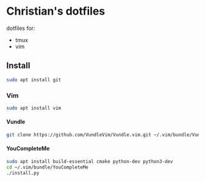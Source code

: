Christian's dotfiles
====================

dotfiles for:
* tmux
* vim

Install
---------
```bash
sudo apt install git
```
### Vim  
```bash
sudo apt install vim  
```  
#### Vundle  
```bash
git clone https://github.com/VundleVim/Vundle.vim.git ~/.vim/bundle/Vundle.vim
```
#### YouCompleteMe
```bash
sudo apt install build-essential cmake python-dev python3-dev
cd ~/.vim/bundle/YouCompleteMe
./install.py
```
